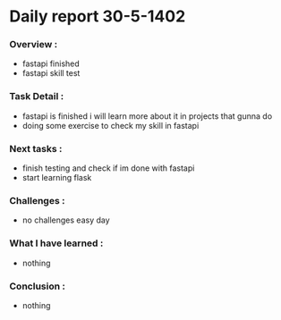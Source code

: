 
# Daily report  30-5-1402

### Overview :
* fastapi finished
* fastapi skill test


### Task Detail :
* fastapi is finished i will learn more about it in projects that gunna do
* doing some exercise to check my skill in fastapi

### Next tasks :
* finish testing and check if im done with fastapi
* start learning flask


### Challenges :
* no challenges easy day


### What I have learned :
* nothing

### Conclusion :
* nothing 
